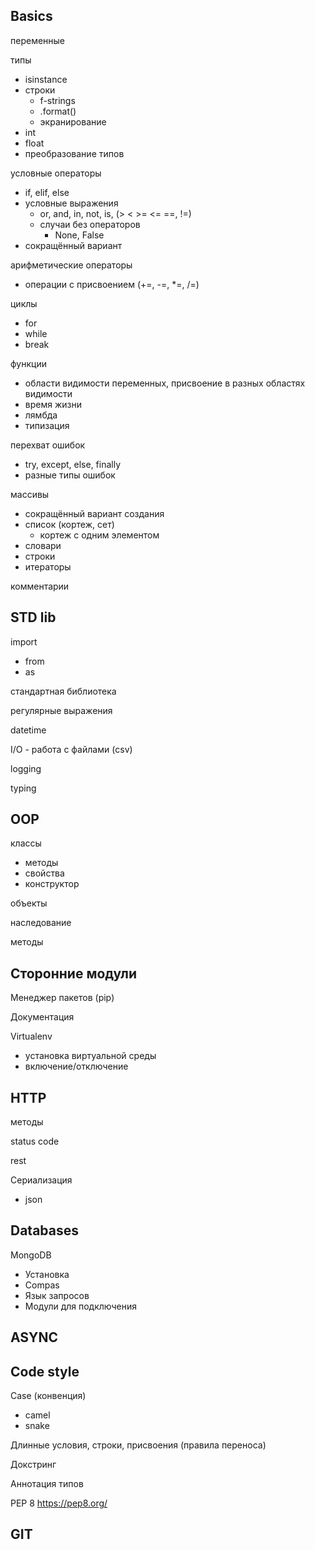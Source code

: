 Basics
---

переменные

типы
- isinstance
- строки
  - f-strings
  - .format()
  - экранирование
- int
- float
- преобразование типов

условные операторы
- if, elif, else
- условные выражения
  - or, and, in, not, is, (> < >= <= ==, !=)
  - случаи без операторов
    - None, False
- сокращённый вариант

арифметические операторы
- операции с присвоением (+=, -=, *=, /=)

циклы
- for
- while
- break

функции
- области видимости переменных, присвоение в разных областях видимости
- время жизни
- лямбда
- типизация

перехват ошибок
- try, except, else, finally
- разные типы ошибок

массивы
- сокращённый вариант создания
- список (кортеж, сет)
  - кортеж с одним элементом
- словари
- строки
- итераторы

комментарии

STD lib
---

import
- from
- as

стандартная библиотека

регулярные выражения

datetime

I/O - работа с файлами (csv)

logging

typing


OOP
---

классы
- методы
- свойства
- конструктор

объекты

наследование

методы


Сторонние модули
---

Менеджер пакетов (pip)

Документация

Virtualenv
- установка виртуальной среды
- включение/отключение


HTTP
---

методы

status code

rest

Сериализация
- json


Databases
---

MongoDB
- Установка
- Compas
- Язык запросов
- Модули для подключения


ASYNC
---


Code style
---

Case (конвенция)
- camel
- snake

Длинные условия, строки, присвоения (правила переноса)

Докстринг

Аннотация типов

PEP 8 https://pep8.org/


GIT
---